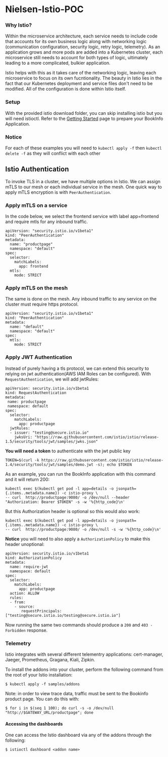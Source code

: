 # Nielsen-Istio-POC 

### Why Istio? 
Within the microservice architecture, each service needs to include code that accounts for its own business logic along with networking logic (communication configuration, security logic, retry logic, telemetry). As an application grows and more pods are added into a Kubernetes cluster, each microservice still needs to account for both types of logic, ultimately leading to a more complicated, bulkier application. 

Istio helps with this as it takes care of the networking logic, leaving each microservice to focus on its own fucntionality. The beauty in Istio lies in the fact that our Kubernetes deployment and service files don't need to be modified. All of the configuration is done within Istio itself.

### Setup
With the provided istio download folder, you can skip installing istio but you will need istioctl. 
Refer to the [Getting Started](https://istio.io/latest/docs/setup/getting-started/) page to prepare your BookInfo Application.

### Notice
For each of these examples you will need to ```kubectl apply -f``` then ```kubectl delete -f``` as they will conflict with each other

## Istio Authentication

To invoke TLS in a cluster, we have multiple options in Istio. We can assign mTLS
to our mesh or each individual service in the mesh. One quick way to apply
mTLS encryption is with ```PeerAuthentication```.

### Apply mTLS on a service
In the code below, we select the frontend service with label app=frontend and
require mtls for any inbound traffic.
```
apiVersion: "security.istio.io/v1beta1"
kind: "PeerAuthentication"
metadata:
  name: "productpage"
  namespace: "default"
spec:
  selector:
    matchLabels:
      app: frontend
  mtls:
    mode: STRICT
```

### Apply mTLS on the mesh
The same is done on the mesh. Any inbound traffic to any service on the cluster
must require https protocol.
```
apiVersion: "security.istio.io/v1beta1"
kind: "PeerAuthentication"
metadata:
  name: "default"
  namespace: "default"
spec:
  mtls:
    mode: STRICT
```

### Apply JWT Authentication
Instead of purely having a tls protocol, we can extend this security to relying
on jwt authentication(AWS IAM Roles can be configured). With ```RequestAuthentication```, we will add jwtRules:
```
apiVersion: security.istio.io/v1beta1
kind: RequestAuthentication
metadata:
 name: productpage
 namespace: default
spec:
  selector:
    matchLabels:
      app: productpage
  jwtRules:
  - issuer: "testing@secure.istio.io"
    jwksUri: "https://raw.githubusercontent.com/istio/istio/release-1.5/security/tools/jwt/samples/jwks.json"
```
**You will need a token** to authenticate with the jwt public key
```
TOKEN=$(curl -k https://raw.githubusercontent.com/istio/istio/release-1.4/security/tools/jwt/samples/demo.jwt -s); echo $TOKEN
```
As an example, you can run the BookInfo application with this command and it will return 200:
```
kubectl exec $(kubectl get pod -l app=details -o jsonpath={.items..metadata.name}) -c istio-proxy \
-- curl  http://productpage:9080/ -o /dev/null --header "Authorization: Bearer $TOKEN" -s -w '%{http_code}\n'
```

But this Authorization header is optional so this would also work:
```
kubectl exec $(kubectl get pod -l app=details -o jsonpath={.items..metadata.name}) -c istio-proxy \
-- curl  http://productpage:9080/ -o /dev/null -s -w '%{http_code}\n'
```
**Notice** you will need to also apply a ```AuthorizationPolicy``` to make this header unoptional:
```
apiVersion: security.istio.io/v1beta1
kind: AuthorizationPolicy
metadata:
  name: require-jwt
  namespace: default
spec:
  selector:
    matchLabels:
      app: productpage
  action: ALLOW
  rules:
  - from:
    - source:
       requestPrincipals: ["testing@secure.istio.io/testing@secure.istio.io"]
```
Now running the same two commands should produce a ```200``` and ```403 - Forbidden```
response.

### Telemetry
Istio integrates with several different telementry applications: cert-manager, Jaeger, Prometheus, Gragana, Kiali, Zipkin.

To install the addons into your cluster, perform the following command from the root of your Istio installation:
```
$ kubectl apply -f samples/addons
```

Note: in order to view trace data, traffic must be sent to the Bookinfo product page. You can do this with:
```
$ for i in $(seq 1 100); do curl -s -o /dev/null "http://$GATEWAY_URL/productpage"; done
```

#### Accessing the dashboards
One can access the Istio dashboard via any of the addons through the following:
```
$ istioctl dashboard <addon name>
```

